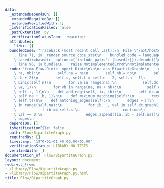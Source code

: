 ```yaml
---
data:
  _extendedDependsOn: []
  _extendedRequiredBy: []
  _extendedVerifiedWith: []
  _isVerificationFailed: false
  _pathExtension: py
  _verificationStatusIcon: ':warning:'
  attributes:
    links: []
  bundledCode: "Traceback (most recent call last):\n  File \"/opt/hostedtoolcache/Python/3.9.7/x64/lib/python3.9/site-packages/onlinejudge_verify/documentation/build.py\"\
    , line 71, in _render_source_code_stat\n    bundled_code = language.bundle(stat.path,\
    \ basedir=basedir, options={'include_paths': [basedir]}).decode()\n  File \"/opt/hostedtoolcache/Python/3.9.7/x64/lib/python3.9/site-packages/onlinejudge_verify/languages/python.py\"\
    , line 96, in bundle\n    raise NotImplementedError\nNotImplementedError\n"
  code: "from Flow.Dinic import Dinic\n\n\nclass BipartiteGraph:\n    def __init__(self,\
    \ na, nb):\n        self.na = na\n        self.nb = nb\n        self.n = (na +\
    \ nb + 2)\n        self.s, self.t = self.n - 2, self.n - 1\n        self.dc =\
    \ Dinic(self.n)\n        for va in range(na):\n            self.dc.add_edge(self.s,\
    \ va, 1)\n        for vb in range(na, na + nb):\n            self.dc.add_edge(vb,\
    \ self.t, 1)\n\n    def add_edge(self, ia, ib):\n        self.dc.add_edge(ia,\
    \ self.na + ib, 1)\n\n    def maximum_matching(self):\n        return self.dc.max_flow(self.s,\
    \ self.t)\n\n    def matching_edges(self):\n        edges = []\n        for ia\
    \ in range(self.na):\n            for ib, _, val in self.dc.graph[ia]:\n     \
    \           if ib == self.s:\n                    continue\n                if\
    \ val == 0:\n                    edges.append((ia, ib - self.na))\n        return\
    \ edges\n"
  dependsOn: []
  isVerificationFile: false
  path: Flow/BipartiteGraph.py
  requiredBy: []
  timestamp: '1970-01-01 00:00:00+00:00'
  verificationStatus: LIBRARY_NO_TESTS
  verifiedWith: []
documentation_of: Flow/BipartiteGraph.py
layout: document
redirect_from:
- /library/Flow/BipartiteGraph.py
- /library/Flow/BipartiteGraph.py.html
title: Flow/BipartiteGraph.py
---
```

